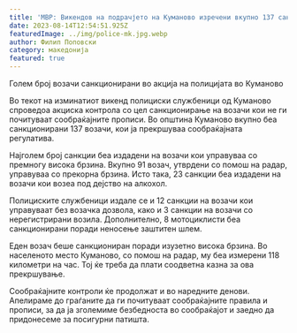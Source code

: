 ```yaml
---
title: 'МВР: Викендов на подрачјето на Куманово изречени вкупно 137 санкции, 91 за брзо возење - 14 АВГУСТ 2023'
date: 2023-08-14T12:54:51.925Z
featuredImage: ../img/police-mk.jpg.webp
author: Филип Поповски
category: македонија
featured: true
---
```

Голем број возачи санкционирани во акција на полицијата во Куманово

Во текот на изминатиот викенд полициски службеници од Куманово спроведоа акциска контрола со цел санкционирање на возачи кои не ги почитуваат сообраќајните прописи. Во општина Куманово вкупно беа санкционирани 137 возачи, кои ја прекршуваа сообраќајната регулатива.

Најголем број санкции беа издадени на возачи кои управуваа со премногу висока брзина. Вкупно 91 возач, утврдени со помош на радар, управуваа со прекорна брзина. Исто така, 23 санкции беа издадени на возачи кои возеа под дејство на алкохол.

Полициските службеници издале се и 12 санкции на возачи кои управуваат без возачка дозвола, како и 3 санкции на возачи со нерегистрирани возила. Дополнително, 8 мотоциклисти беа санкционирани поради неносење заштитен шлем.

Еден возач беше санкциониран поради изузетно висока брзина. Во населеното место Куманово, со помош на радар, му беа измерени 118 километри на час. Тој ќе треба да плати соодветна казна за ова прекршување.

Сообраќајните контроли ќе продолжат и во наредните денови. Апелираме до граѓаните да ги почитуваат сообраќајните правила и прописи, за да ја зголемиме безбедноста во сообраќајот и заедно да придонесеме за посигурни патишта.
